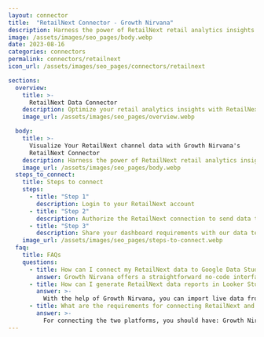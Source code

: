 ```yaml
---
layout: connector
title:  "RetailNext Connector - Growth Nirvana"
description: Harness the power of RetailNext retail analytics insights integrated into Looker Studio for strategic store management decisions.
image: /assets/images/seo_pages/body.webp
date: 2023-08-16
categories: connectors
permalink: connectors/retailnext
icon_url: /assets/images/seo_pages/connectors/retailnext

sections:
  overview:
    title: >-
      RetailNext Data Connector
    description: Optimize your retail analytics insights with RetailNext integration. Seamlessly merge retail performance data from RetailNext with Looker Studio's analytical capabilities, unlocking insights that drive store strategies, foot traffic analysis, and operational excellence.
    image_url: /assets/images/seo_pages/overview.webp

  body:
    title: >-
      Visualize Your RetailNext channel data with Growth Nirvana's
      RetailNext Connector
    description: Harness the power of RetailNext retail analytics insights integrated into Looker Studio for strategic store management decisions.
    image_url: /assets/images/seo_pages/body.webp
  steps_to_connect:
    title: Steps to connect
    steps:
      - title: "Step 1"
        description: Login to your RetailNext account
      - title: "Step 2"
        description: Authorize the RetailNext connection to send data to Growth Nirvana
      - title: "Step 3"
        description: Share your dashboard requirements with our data team. We will build the report for you.
    image_url: /assets/images/seo_pages/steps-to-connect.webp
  faq:
    title: FAQs
    questions:
      - title: How can I connect my RetailNext data to Google Data Studio/Looker Studio?
        answer: Growth Nirvana offers a straightforward no-code interface to connect to RetailNext data sources.
      - title: How can I generate RetailNext data reports in Looker Studio?
        answer: >-
          With the help of Growth Nirvana, you can import live data from RetailNext into Looker Studio. These data can be viewed in charts, tables, and dashboards to generate branded reports that can be shared instantly.
      - title: What are the requirements for connecting RetailNext and Looker Studio?
        answer: >-
          For connecting the two platforms, you should have: Growth Nirvana Account and RetailNext Ads Account
---
```


